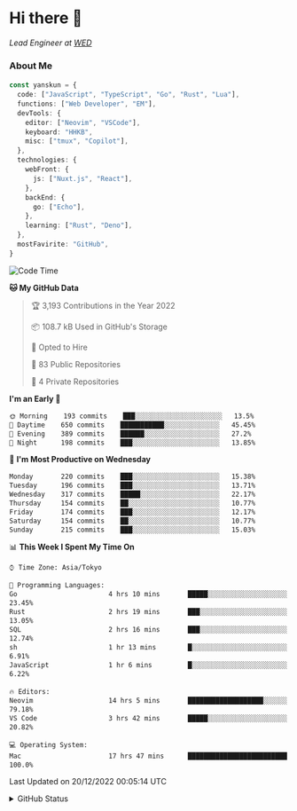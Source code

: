 # Hi there&nbsp;:wave:

_Lead Engineer at [WED](https://github.com/wedinc)_

### About Me

```ts
const yanskun = {
  code: ["JavaScript", "TypeScript", "Go", "Rust", "Lua"],
  functions: ["Web Developer", "EM"],
  devTools: {
    editor: ["Neovim", "VSCode"],
    keyboard: "HHKB",
    misc: ["tmux", "Copilot"],
  },
  technologies: {
    webFront: {
      js: ["Nuxt.js", "React"],
    },
    backEnd: {
      go: ["Echo"],
    },
    learning: ["Rust", "Deno"],
  },
  mostFavirite: "GitHub",
}
```

<!--START_SECTION:waka-->
![Code Time](http://img.shields.io/badge/Code%20Time-25%20hrs%2037%20mins-blue)

**🐱 My GitHub Data** 

> 🏆 3,193 Contributions in the Year 2022
 > 
> 📦 108.7 kB Used in GitHub's Storage 
 > 
> 💼 Opted to Hire
 > 
> 📜 83 Public Repositories 
 > 
> 🔑 4 Private Repositories  
 > 
**I'm an Early 🐤** 

```text
🌞 Morning    193 commits    ███░░░░░░░░░░░░░░░░░░░░░░   13.5% 
🌆 Daytime    650 commits    ███████████░░░░░░░░░░░░░░   45.45% 
🌃 Evening    389 commits    ██████░░░░░░░░░░░░░░░░░░░   27.2% 
🌙 Night      198 commits    ███░░░░░░░░░░░░░░░░░░░░░░   13.85%

```
📅 **I'm Most Productive on Wednesday** 

```text
Monday       220 commits    ███░░░░░░░░░░░░░░░░░░░░░░   15.38% 
Tuesday      196 commits    ███░░░░░░░░░░░░░░░░░░░░░░   13.71% 
Wednesday    317 commits    █████░░░░░░░░░░░░░░░░░░░░   22.17% 
Thursday     154 commits    ██░░░░░░░░░░░░░░░░░░░░░░░   10.77% 
Friday       174 commits    ███░░░░░░░░░░░░░░░░░░░░░░   12.17% 
Saturday     154 commits    ██░░░░░░░░░░░░░░░░░░░░░░░   10.77% 
Sunday       215 commits    ███░░░░░░░░░░░░░░░░░░░░░░   15.03%

```


📊 **This Week I Spent My Time On** 

```text
⌚︎ Time Zone: Asia/Tokyo

💬 Programming Languages: 
Go                       4 hrs 10 mins       █████░░░░░░░░░░░░░░░░░░░░   23.45% 
Rust                     2 hrs 19 mins       ███░░░░░░░░░░░░░░░░░░░░░░   13.05% 
SQL                      2 hrs 16 mins       ███░░░░░░░░░░░░░░░░░░░░░░   12.74% 
sh                       1 hr 13 mins        █░░░░░░░░░░░░░░░░░░░░░░░░   6.91% 
JavaScript               1 hr 6 mins         █░░░░░░░░░░░░░░░░░░░░░░░░   6.22%

🔥 Editors: 
Neovim                   14 hrs 5 mins       ███████████████████░░░░░░   79.18% 
VS Code                  3 hrs 42 mins       █████░░░░░░░░░░░░░░░░░░░░   20.82%

💻 Operating System: 
Mac                      17 hrs 47 mins      █████████████████████████   100.0%

```


 Last Updated on 20/12/2022 00:05:14 UTC
<!--END_SECTION:waka-->

<details>
<summary>GitHub Status</summary>
<picture>
  <source media="(prefers-color-scheme: dark)" srcset="https://raw.githubusercontent.com/yanskun/yanskun/master/profile-summary-card-output/nord_dark/0-profile-details.svg">
 <img src="https://raw.githubusercontent.com/yanskun/yanskun/master/profile-summary-card-output/default/0-profile-details.svg">
</picture>
<br>
<picture>
  <source media="(prefers-color-scheme: dark)" srcset="https://raw.githubusercontent.com/yanskun/yanskun/master/profile-summary-card-output/nord_dark/1-repos-per-language.svg">
 <img src="https://raw.githubusercontent.com/yanskun/yanskun/master/profile-summary-card-output/default/1-repos-per-language.svg">
</picture>
<picture>
  <source media="(prefers-color-scheme: dark)" srcset="https://raw.githubusercontent.com/yanskun/yanskun/master/profile-summary-card-output/nord_dark/2-most-commit-language.svg">
 <img src="https://raw.githubusercontent.com/yanskun/yanskun/master/profile-summary-card-output/default/2-most-commit-language.svg">
</picture>
<br>
<picture>
  <source media="(prefers-color-scheme: dark)" srcset="https://raw.githubusercontent.com/yanskun/yanskun/master/profile-summary-card-output/nord_dark/3-stats.svg">
 <img src="https://raw.githubusercontent.com/yanskun/yanskun/master/profile-summary-card-output/default/3-stats.svg">
</picture>
<picture>
  <source media="(prefers-color-scheme: dark)" srcset="https://raw.githubusercontent.com/yanskun/yanskun/master/profile-summary-card-output/nord_dark/4-productive-time.svg">
 <img src="https://raw.githubusercontent.com/yanskun/yanskun/master/profile-summary-card-output/default/4-productive-time.svg">
</picture>
</details>
